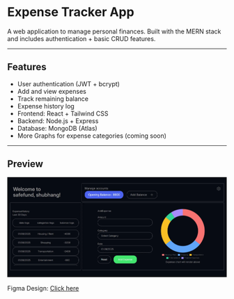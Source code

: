 # Expense Tracker App

A web application to manage personal finances.
Built with the MERN stack and includes authentication + basic CRUD features.

---

## Features

- User authentication (JWT + bcrypt)
- Add and view expenses
- Track remaining balance
- Expense history log
- Frontend: React + Tailwind CSS
- Backend: Node.js + Express
- Database: MongoDB (Atlas)
- More Graphs for expense categories (coming soon)

---

## Preview

<img src="client/public/expense-tracker.webp" alt="Expense Tracker UI" width="600"/>

Figma Design: [Click here](https://www.figma.com/design/JXM6HpxK7wvFylKCqBlD5O/shubhang?node-id=0-1&t=rCbRT7x3STi2QFOR-1)

